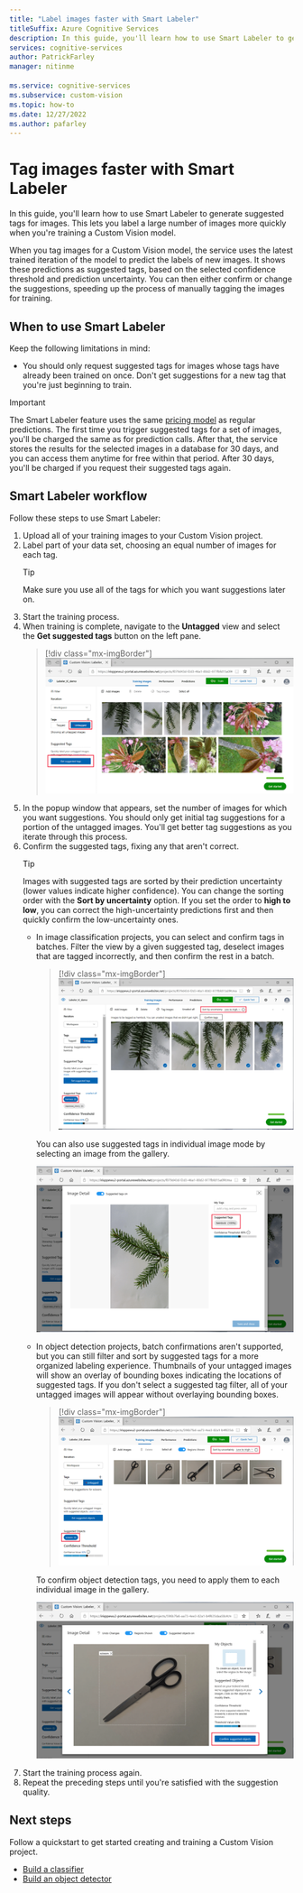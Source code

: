 ```yaml
---
title: "Label images faster with Smart Labeler"
titleSuffix: Azure Cognitive Services
description: In this guide, you'll learn how to use Smart Labeler to generate suggested tags for images. This lets you label a large number of images more quickly when training a Custom Vision model.
services: cognitive-services
author: PatrickFarley
manager: nitinme

ms.service: cognitive-services
ms.subservice: custom-vision
ms.topic: how-to
ms.date: 12/27/2022
ms.author: pafarley
---
```


# Tag images faster with Smart Labeler

In this guide, you'll learn how to use Smart Labeler to generate suggested tags for images. This lets you label a large number of images more quickly when you're training a Custom Vision model.

When you tag images for a Custom Vision model, the service uses the latest trained iteration of the model to predict the labels of new images. It shows these predictions as suggested tags, based on the selected confidence threshold and prediction uncertainty. You can then either confirm or change the suggestions, speeding up the process of manually tagging the images for training.

## When to use Smart Labeler

Keep the following limitations in mind:

* You should only request suggested tags for images whose tags have already been trained on once. Don't get suggestions for a new tag that you're just beginning to train.

> [!IMPORTANT]
> The Smart Labeler feature uses the same [pricing model](https://azure.microsoft.com/pricing/details/cognitive-services/custom-vision-service/) as regular predictions. The first time you trigger suggested tags for a set of images, you'll be charged the same as for prediction calls. After that, the service stores the results for the selected images in a database for 30 days, and you can access them anytime for free within that period. After 30 days, you'll be charged if you request their suggested tags again.

## Smart Labeler workflow

Follow these steps to use Smart Labeler:

1. Upload all of your training images to your Custom Vision project.
1. Label part of your data set, choosing an equal number of images for each tag.
    > [!TIP]
    > Make sure you use all of the tags for which you want suggestions later on.
1. Start the training process.
1. When training is complete, navigate to the **Untagged** view and select the **Get suggested tags** button on the left pane.
    > [!div class="mx-imgBorder"]
    > ![The suggested tags button is shown under the untagged images tab.](./media/suggested-tags/suggested-tags-button.png)
1. In the popup window that appears, set the number of images for which you want suggestions. You should only get initial tag suggestions for a portion of the untagged images. You'll get better tag suggestions as you iterate through this process.
1. Confirm the suggested tags, fixing any that aren't correct.
    > [!TIP]
    > Images with suggested tags are sorted by their prediction uncertainty (lower values indicate higher confidence). You can change the sorting order with the **Sort by uncertainty** option. If you set the order to **high to low**, you can correct the high-uncertainty predictions first and then quickly confirm the low-uncertainty ones.
    * In image classification projects, you can select and confirm tags in batches. Filter the view by a given suggested tag, deselect images that are tagged incorrectly, and then confirm the rest in a batch.
        > [!div class="mx-imgBorder"]
        > ![Suggested tags are displayed in batch mode for IC with filters.](./media/suggested-tags/ic-batch-mode.png)

        You can also use suggested tags in individual image mode by selecting an image from the gallery.

        ![Suggested tags are displayed in individual image mode for IC.](./media/suggested-tags/ic-individual-image-mode.png)
    * In object detection projects, batch confirmations aren't supported, but you can still filter and sort by suggested tags for a more organized labeling experience. Thumbnails of your untagged images will show an overlay of bounding boxes indicating the locations of suggested tags. If you don't select a suggested tag filter, all of your untagged images will appear without overlaying bounding boxes.
        > [!div class="mx-imgBorder"]
        > ![Suggested tags are displayed in batch mode for OD with filters.](./media/suggested-tags/od-batch-mode.png)

        To confirm object detection tags, you need to apply them to each individual image in the gallery.

        ![Suggested tags are displayed in individual image mode for OD.](./media/suggested-tags/od-individual-image-mode.png)
1. Start the training process again.
1. Repeat the preceding steps until you're satisfied with the suggestion quality.

## Next steps

Follow a quickstart to get started creating and training a Custom Vision project.

* [Build a classifier](getting-started-build-a-classifier.md)
* [Build an object detector](get-started-build-detector.md)